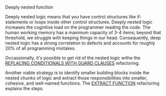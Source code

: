 Deeply nested function

Deeply nested logic means that you have control structures like if-statements or loops inside other control structures. Deeply nested logic increases the cognitive load on the programmer reading the code. The human working memory has a maximum capacity of 3-4 items; beyond that threshold, we struggle with keeping things in our head. Consequently, deep nested logic has a strong correlation to defects and accounts for roughly 20% of all programming mistakes.

Occassionally, it's possible to get rid of the nested logic withe the [REPLACING CONDITIONALS WITH GUARD CLAUSES](https://refactoring.com/catalog/replaceNestedConditionalWithGuardClauses.html) refactoring.

Another viable strategy is to identify smaller building blocks inside the
nested chunks of logic and extract those responsibilities into smaller, cohesive, and well-named functions. The [EXTRACT FUNCTION](https://refactoring.com/catalog/extractFunction.html) refactoring explains the steps.